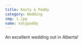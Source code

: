 ```yaml
---
title: Kaity & Paddy
category: Wedding
img: 1.jpg
name: katypaddy
---
```


An excellent wedding out in Alberta!
